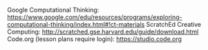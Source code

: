Google Computational Thinking: https://www.google.com/edu/resources/programs/exploring-computational-thinking/index.html#!ct-materials
ScratchEd Creative Computing: http://scratched.gse.harvard.edu/guide/download.html
Code.org (lesson plans require login): https://studio.code.org
